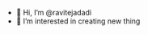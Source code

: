 - 👋 Hi, I’m @ravitejadadi
- 👀 I’m interested in creating new thing 


<!---
ravitejadadi/ravitejadadi is a ✨ special ✨ repository because its `README.md` (this file) appears on your GitHub profile.
You can click the Preview link to take a look at your changes.
--->
